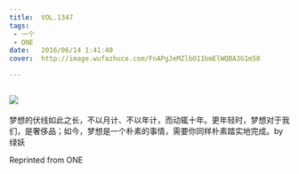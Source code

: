 ```yaml
---
title:	VOL.1347
tags:
 - 一个
 - ONE
date:	2016/06/14 1:41:40
cover:	http://image.wufazhuce.com/FnAPgJeMZlbO11bmElWQBA3G1m58

---
```

![](http://image.wufazhuce.com/FnAPgJeMZlbO11bmElWQBA3G1m58)
---

梦想的伏线如此之长，不以月计、不以年计，而动辄十年。更年轻时，梦想对于我们，是奢侈品；如今，梦想是一个朴素的事情，需要你同样朴素踏实地完成。by 绿妖
 
Reprinted from ONE

